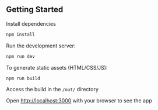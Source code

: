 ## Getting Started
Install dependencies
```bash
npm install
```

Run the development server:
```bash
npm run dev
```

To generate static assets (HTML/CSS/JS):
```bash
npm run build
```
Access the build in the `/out/` directory

Open [http://localhost:3000](http://localhost:3000) with your browser to see the app